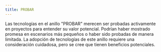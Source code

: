 ```yaml
---
title: PROBAR
---
```

Las tecnologías en el anillo "PROBAR" merecen ser probadas activamente en proyectos para entender su valor potencial. Podrían haber mostrado promesa en escenarios más pequeños o haber sido probadas de manera limitada. La adopción de tecnologías de este anillo requiere una consideración cuidadosa, pero se cree que tienen beneficios potenciales.